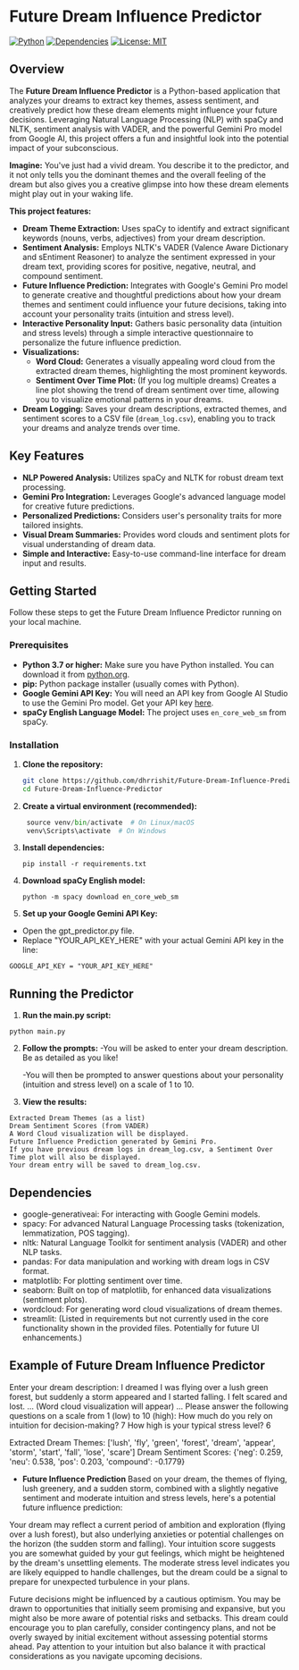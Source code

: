 # Future Dream Influence Predictor

[![Python](https://img.shields.io/badge/Python-3.7+-blue.svg)](https://www.python.org/downloads/)
[![Dependencies](https://img.shields.io/badge/dependencies-up%20to%20date-brightgreen.svg)](requirements.txt)
[![License: MIT](https://img.shields.io/badge/License-MIT-yellow.svg)](LICENSE) <!-- Optional: Add a LICENSE file and link here -->

## Overview

The **Future Dream Influence Predictor** is a Python-based application that analyzes your dreams to extract key themes, assess sentiment, and creatively predict how these dream elements might influence your future decisions.  Leveraging Natural Language Processing (NLP) with spaCy and NLTK, sentiment analysis with VADER, and the powerful Gemini Pro model from Google AI, this project offers a fun and insightful look into the potential impact of your subconscious.

**Imagine:** You've just had a vivid dream. You describe it to the predictor, and it not only tells you the dominant themes and the overall feeling of the dream but also gives you a creative glimpse into how these dream elements might play out in your waking life.

**This project features:**

* **Dream Theme Extraction:** Uses spaCy to identify and extract significant keywords (nouns, verbs, adjectives) from your dream description.
* **Sentiment Analysis:** Employs NLTK's VADER (Valence Aware Dictionary and sEntiment Reasoner) to analyze the sentiment expressed in your dream text, providing scores for positive, negative, neutral, and compound sentiment.
* **Future Influence Prediction:** Integrates with Google's Gemini Pro model to generate creative and thoughtful predictions about how your dream themes and sentiment could influence your future decisions, taking into account your personality traits (intuition and stress level).
* **Interactive Personality Input:** Gathers basic personality data (intuition and stress levels) through a simple interactive questionnaire to personalize the future influence prediction.
* **Visualizations:**
    * **Word Cloud:** Generates a visually appealing word cloud from the extracted dream themes, highlighting the most prominent keywords.
    * **Sentiment Over Time Plot:** (If you log multiple dreams) Creates a line plot showing the trend of dream sentiment over time, allowing you to visualize emotional patterns in your dreams.
* **Dream Logging:** Saves your dream descriptions, extracted themes, and sentiment scores to a CSV file (`dream_log.csv`), enabling you to track your dreams and analyze trends over time.

## Key Features

* **NLP Powered Analysis:** Utilizes spaCy and NLTK for robust dream text processing.
* **Gemini Pro Integration:** Leverages Google's advanced language model for creative future predictions.
* **Personalized Predictions:** Considers user's personality traits for more tailored insights.
* **Visual Dream Summaries:**  Provides word clouds and sentiment plots for visual understanding of dream data.
* **Simple and Interactive:** Easy-to-use command-line interface for dream input and results.

## Getting Started

Follow these steps to get the Future Dream Influence Predictor running on your local machine.

### Prerequisites

* **Python 3.7 or higher:** Make sure you have Python installed. You can download it from [python.org](https://www.python.org/downloads/).
* **pip:** Python package installer (usually comes with Python).
* **Google Gemini API Key:** You will need an API key from Google AI Studio to use the Gemini Pro model. Get your API key [here](https://makersuite.google.com/app/apikey).
* **spaCy English Language Model:** The project uses `en_core_web_sm` from spaCy.

### Installation

1. **Clone the repository:**
   ```bash
   git clone https://github.com/dhrrishit/Future-Dream-Influence-Predictor.git
   cd Future-Dream-Influence-Predictor
   ```

2. **Create a virtual environment (recommended):**
    ```python -m venv venv
     source venv/bin/activate  # On Linux/macOS
     venv\Scripts\activate  # On Windows
    ```

3. **Install dependencies:**
   ```
   pip install -r requirements.txt
   ```

5. **Download spaCy English model:**
   ```
   python -m spacy download en_core_web_sm
   ```

6. **Set up your Google Gemini API Key:**

-    Open the gpt_predictor.py file.
-    Replace "YOUR_API_KEY_HERE" with your actual Gemini API key in the line:
  
   ```GOOGLE_API_KEY = "YOUR_API_KEY_HERE"```


## Running the Predictor

1. **Run the main.py script:** 
```
python main.py
```

2. **Follow the prompts:**
   -You will be asked to enter your dream description. Be as detailed as you like!

   -You will then be prompted to answer questions about your personality (intuition and stress level) on a scale of 1 to 10.

3. **View the results:**

```The script will output:
Extracted Dream Themes (as a list)
Dream Sentiment Scores (from VADER)
A Word Cloud visualization will be displayed.
Future Influence Prediction generated by Gemini Pro.
If you have previous dream logs in dream_log.csv, a Sentiment Over Time plot will also be displayed.
Your dream entry will be saved to dream_log.csv.
```

## Dependencies

- google-generativeai: For interacting with Google Gemini models.
- spacy: For advanced Natural Language Processing tasks (tokenization, lemmatization, POS tagging).
- nltk: Natural Language Toolkit for sentiment analysis (VADER) and other NLP tasks.
- pandas: For data manipulation and working with dream logs in CSV format.
- matplotlib: For plotting sentiment over time.
- seaborn: Built on top of matplotlib, for enhanced data visualizations (sentiment plots).
- wordcloud: For generating word cloud visualizations of dream themes.
- streamlit: (Listed in requirements but not currently used in the core functionality shown in the provided files. Potentially for future UI enhancements.)

## Example of Future Dream Influence Predictor

Enter your dream description: I dreamed I was flying over a lush green forest, but suddenly a storm appeared and I started falling. I felt scared and lost.
... (Word cloud visualization will appear) ...
Please answer the following questions on a scale from 1 (low) to 10 (high):
How much do you rely on intuition for decision-making? 7
How high is your typical stress level? 6

Extracted Dream Themes: ['lush', 'fly', 'green', 'forest', 'dream', 'appear', 'storm', 'start', 'fall', 'lose', 'scare']
Dream Sentiment Scores: {'neg': 0.259, 'neu': 0.538, 'pos': 0.203, 'compound': -0.1779}

- **Future Influence Prediction**
Based on your dream, the themes of flying, lush greenery, and a sudden storm, combined with a slightly negative sentiment and moderate intuition and stress levels, here's a potential future influence prediction:

Your dream may reflect a current period of ambition and exploration (flying over a lush forest), but also underlying anxieties or potential challenges on the horizon (the sudden storm and falling). Your intuition score suggests you are somewhat guided by your gut feelings, which might be heightened by the dream's unsettling elements. The moderate stress level indicates you are likely equipped to handle challenges, but the dream could be a signal to prepare for unexpected turbulence in your plans.

Future decisions might be influenced by a cautious optimism. You may be drawn to opportunities that initially seem promising and expansive, but you might also be more aware of potential risks and setbacks. This dream could encourage you to plan carefully, consider contingency plans, and not be overly swayed by initial excitement without assessing potential storms ahead. Pay attention to your intuition but also balance it with practical considerations as you navigate upcoming decisions.
